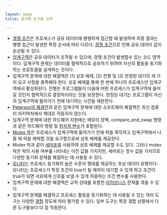 ```yaml
---

layout: page
title: 동기화 도구들 요약

---
```



- [경쟁 조건](경쟁-조건.md)은 프로세스가 공유 데이터에 병행하게 접근할 때 발생하며 최종 결과는 병행 접근이 발생한 특정 순서에 따라 다르다. [경쟁 조건](경쟁-조건.md)으로 인해 공유 데이터 값이 손상될 수 있다.
- [임계구역](임계구역.md)은 공유 데이터가 조작될 수 있으며, 경쟁 조건이 발생할수 있는 코드 영역이다. 임계구역 문제는 데이터를 협력적으로 공유하기 위하여 자신의 활동을 동기화하는 프로토콜을 설계하는 것이다.
- 임계구역 문제에 대한 해결책은 (1) 상호 배제, (2) 진행 및 (3) 한정된 대기의 세 가지 요구 사항을 충족해야 한다. 상호 배제를 통해 한 번에 하나의 프로세스만 임계구역에서 활성화된다. 진행은 프로그램들이 다음에 어떤 프로세스가 임계구역에 들어갈 것인지 협력적으로 결정하리라는 것을 보장한다. 한정된 대기는 프로그램이 자신의 임계구역에 들어가기 전에 대기하는 시간을 제한한다.
- [Peterson의 해결안](Peterson의-해결안.md)과 같은 임계구역 문제에 대한 소프트웨어 해결책은 최신 컴퓨터 아키텍처에서 제대로 작동하지 않는다.
- 임계구역 문제에 대한 하드웨어 지원에는 메모리 장벽, compare_and_swap 명령과 같은 하드웨어 명령 및 [원자적 변수](원자적-변수.md)가 포함된다.
- [Mutex 락](Mutex-락.md)은 프로세스가 임계구역에 들어가기 전에 락을 획득하고 임계구역에서 나올 때 락을 해제할 것을 요구함으로써 상호 배제를 제공한다.
- Mutex 락과 같이 [세마포](세마포.md)를 사용하여 상호 배제를 제공할 수도 있다. 그러나 mutex 락은 락의 사용 여부를 나타내는 이진 값을 가지지만, 세마포는 정수 값을 가지므로 다양한 동기화 문제를 해결하는 데 사용될 수 있다.
- [모니터](모니터.md)는 프로세스 동기화의 높은 수준의 형태를 제공하는 추상 데이터 유형이다. 모니터는 프로세스가 특정 조건이 true가 될 때까지 대기할 수 있게 하고 조건이 true가 되면 서로에게 신호를 보낼 수 있게 허용하는 조건 변수를 사용한다.
- 임계구역 문제에 대한 해결책은 교착 상태를 포함한 [라이브니스](라이브니스.md) 문제를 겪을 수 있다.
- 임계구역 문제를 해결하고 프로세스 활동을 동기화하는 데 사용될 수 있는 여러 도구는 다양한 [경합](경합.md) 정도에 따라 평가할 수 있다. 일부 도구는 특정 경합 상황에서 다른 도구들보다 더 잘 작동한다.